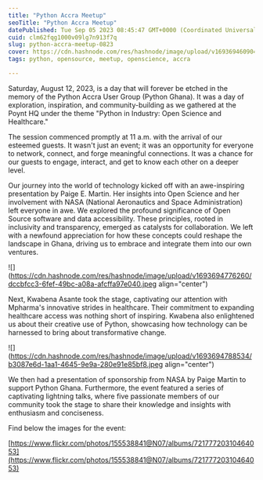 ```yaml
---
title: "Python Accra Meetup"
seoTitle: "Python Accra Meetup"
datePublished: Tue Sep 05 2023 08:45:47 GMT+0000 (Coordinated Universal Time)
cuid: clm62fqg1000v09lg7n913f7q
slug: python-accra-meetup-0823
cover: https://cdn.hashnode.com/res/hashnode/image/upload/v1693694609048/0f9d855a-2273-463e-aa0e-6c3124dde627.jpeg
tags: python, opensource, meetup, openscience, accra

---
```


Saturday, August 12, 2023, is a day that will forever be etched in the memory of the Python Accra User Group (Python Ghana). It was a day of exploration, inspiration, and community-building as we gathered at the Poynt HQ under the theme "Python in Industry: Open Science and Healthcare."

The session commenced promptly at 11 a.m. with the arrival of our esteemed guests. It wasn't just an event; it was an opportunity for everyone to network, connect, and forge meaningful connections. It was a chance for our guests to engage, interact, and get to know each other on a deeper level.

Our journey into the world of technology kicked off with an awe-inspiring presentation by Paige E. Martin. Her insights into Open Science and her involvement with NASA (National Aeronautics and Space Administration) left everyone in awe. We explored the profound significance of Open Source software and data accessibility. These principles, rooted in inclusivity and transparency, emerged as catalysts for collaboration. We left with a newfound appreciation for how these concepts could reshape the landscape in Ghana, driving us to embrace and integrate them into our own ventures.

![](https://cdn.hashnode.com/res/hashnode/image/upload/v1693694776260/dccbfcc3-6fef-49bc-a08a-afcffa97e040.jpeg align="center")

Next, Kwabena Asante took the stage, captivating our attention with Mpharma's innovative strides in healthcare. Their commitment to expanding healthcare access was nothing short of inspiring. Kwabena also enlightened us about their creative use of Python, showcasing how technology can be harnessed to bring about transformative change.

![](https://cdn.hashnode.com/res/hashnode/image/upload/v1693694788534/b3087e6d-1aa1-4645-9e9a-280e91e85bf8.jpeg align="center")

We then had a presentation of sponsorship from NASA by Paige Martin to support Python Ghana. Furthermore, the event featured a series of captivating lightning talks, where five passionate members of our community took the stage to share their knowledge and insights with enthusiasm and conciseness.

Find below the images for the event:

[https://www.flickr.com/photos/155538841@N07/albums/72177720310464053](https://www.flickr.com/photos/155538841@N07/albums/72177720310464053)